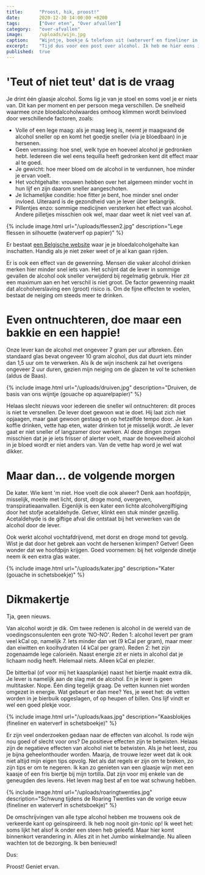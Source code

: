 ```yaml
---
title:      "Proost, hik, proost!"
date:       2020-12-30 14:00:00 +0200
tags:       ["Over eten", "Over afvallen"]
category:   "over-afvallen"
image:      /uploads/wijn.jpg
caption:    "Wijntje, boekje & telefoon uit (waterverf en fineliner in boek)"
excerpt:    "Tijd dus voor een post over alcohol. Ik heb me hier eens in verdiept. Natuurlijk omdat het belangrijk is als je gezond wil leven, maar ook uit interesse wat alcohol met je lichaam doet. Veel is algemeen bekend. Ik vond het toch interessant om weer eens te lezen. Hier weer wat op een rij."
published:  true
---
```


# 'Teut of niet teut' dat is de vraag 

Je drint één glaasje alcohol. Soms lig je van je stoel en soms voel je er niets van. Dit kan per moment en per persoon mega verschillen. De snelheid waarmee onze bloedalcoholwaardes omhoog klimmen wordt beïnvloed door verschillende factoren, zoals:

- Volle of een lege maag: als je maag leeg is, neemt je maagwand de alcohol sneller op en komt het goedje sneller (via je bloedbaan) in je hersenen.
- Geen verrassing: hoe snel, welk type en hoeveel alcohol je gedronken hebt. Iedereen die wel eens tequilla heeft gedronken kent dit effect maar al te goed.
- Je gewicht: hoe meer bloed om de alcohol in te verdunnen, hoe minder je ervan voelt.
- Het vochtgehalte: vrouwen hebben over het algemeen minder vocht in hun lijf en zijn daarom sneller aangeschoten.
- Je lichamelijke conditie: hoe fitter je bent, hoe minder snel onder invloed. Uiteraard is de gezondheid van je lever über belangrijk.
- Pillentjes enzo: sommige medicijnen versterken het effect van alcohol. Andere pilletjes misschien ook wel, maar daar weet ik niet veel van af. 

{% include image.html url="/uploads/flessen2.jpg" description="Lege flessen in silhouette (waterverf op papier)" %}

Er bestaat [een Belgische website](https://www.alcoholhulp.be/alcoholcalculator) waar je je bloedalcoholgehalte kan inschatten. Handig als je niet zeker weet of je al kan gaan rijden.

Er is ook een effect van de gewenning. Mensen die vaker alcohol drinken merken hier minder snel iets van. Het schijnt dat de lever in sommige gevallen de alcohol ook sneller verwijderd bij regelmatig gebruik. Hier zit een maximum aan en het verschil is niet groot. De factor gewenning maakt dat alcoholverslaving een (groot) risico is. Om de fijne effecten te voelen, bestaat de neiging om steeds meer te drinken.

# Even ontnuchteren, doe maar een bakkie en een happie!

Onze lever kan de alcohol met ongeveer 7 gram per uur afbreken. Één standaard glas bevat ongeveer 10 gram alcohol, dus dat duurt iets minder dan 1,5 uur om te verwerken. Als ík de wijn inschenk zal het overigens ongeveer 2 uur duren, gezien mijn neiging om de glazen te vol te schenken (aldus de Baas).

{% include image.html url="/uploads/druiven.jpg" description="Druiven, de basis van ons wijntje (gouache op aquarelpapier)" %}

Helaas slecht nieuws voor iedereen die sneller wil ontnuchteren: dit proces is niet te versnellen. De lever doet gewoon wat ie doet. Hij laat zich niet opjaagen, maar gaat gewoon gestaag en op hetzelfde tempo door. Je kan koffie drinken, vette hap eten, water drinken tot je misselijk wordt. Je lever gaat er niet sneller of langzamer door werken. Al deze dingen zorgen misschien dat je je iets frisser of alerter voelt, maar de hoeveelheid alcohol in je bloed wordt er niet anders van. Van de vette hap word je wel wat dikker.

# Maar dan... de volgende morgen

De kater. Wie kent 'm niet. Hoe voelt die ook alweer? Denk aan hoofdpijn, misselijk, moeite met licht, dorst, droge mond, overgeven, transpiratieaanvallen. Eigenlijk is een kater een lichte alcoholvergiftiging door het stofje acetaldehyde. Getver, klinkt een stuk minder gezellig. Acetaldehyde is de giftige afval die ontstaat bij het verwerken van de alcohol door de lever. 

Ook werkt alcohol vochtafdrijvend, met dorst en droge mond tot gevolg. Wist je dat door het gebrek aan vocht de hersenen krimpen? Getver! Geen wonder dat we hoofdpijn krijgen. Goed voornemen: bij het volgende dinetje neem ik een extra glas water.

{% include image.html url="/uploads/kater.jpg" description="Kater (gouache in schetsboekje)" %}

# Dikmakertje

Tja, geen nieuws.

Van alcohol wordt je dik. Om twee redenen is alcohol in de wereld van de voedingsconsulenten een grote 'NO-NO'. Reden 1: alcohol levert per gram veel kCal op, namelijk 7. Iets minder dan vet (9 kCal per gram), maar meer dan eiwitten en koolhydraten (4 kCal per gram). Reden 2: het zijn zogenaamde lege calorieën. Naast energie zit er niets in alcohol dat je lichaam nodig heeft. Helemaal niets. Alleen kCal en plezier. 

De bitterbal (of voor mij het kaasplankje) naast het biertje maakt extra dik. Je lever is namelijk aan de slag met de alcohol. En je lever is geen multitasker. Nope. Één ding tegelijk graag. De vetten kunnen niet worden omgezet in energie. Wat gebeurt er dan mee? Yes, je weet het: de vetten worden in je bierbuik opgeslagen, of op heupen of billen. Ons lijf vindt er wel een goed plekje voor. 

{% include image.html url="/uploads/kaas.jpg" description="Kaasblokjes (fineliner en waterverf in schetsboekje)" %}

Er zijn veel onderzoeken gedaan naar de effecten van alcohol. Is rode wijn nou goed of slecht voor ons? De positieve effecten zijn te betwisten. Helaas zijn de negatieve effecten van alcohol niet te betwisten. Als je het leest, zou je bijna geheelonthouder worden. Maarja, de trouwe lezer weet dat ik ook niet altijd mijn eigen tips opvolg. Net als dat regels er zijn om te breken, zo zijn tips er om te negeren. Ik kan zo genieten van een glaasje wijn met een kaasje of een fris biertje bij mijn tortilla. Dat zijn voor mij enkele van de geneugden des levens.  Het leven mag best af en toe wat schwung hebben. 

{% include image.html url="/uploads/roaringtwenties.jpg" description="Schwung tijdens de Roaring Twenties van de vorige eeuw (fineliner en waterverf in schetsboekje)" %}

De omschrijvingen van alle type alcohol hebben me trouwens ook de verkeerde kant op geïnspireerd. Ik heb nog nooit gin-tonic op! Ik weet het: soms lijkt het alsof ik onder een steen heb geleefd. Maar hier komt binnenkort verandering in. Alles zit in het Jumbo winkelmandje. Nu alleen wachten tot de bezorging. Ik ben benieuwd!

Dus:

Proost! Geniet ervan.
